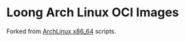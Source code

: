 # Loong Arch Linux OCI Images

Forked from [ArchLinux x86_64](https://gitlab.archlinux.org/archlinux/archlinux-docker) scripts.

